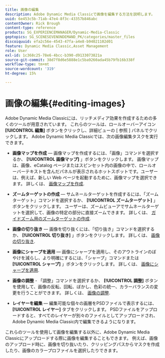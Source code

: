```yaml
---
title: 画像の編集
description: Adobe Dynamic Media Classicで画像を編集する方法を説明します。
uuid: 6e453c5b-71ab-47e4-8f3c-43357b846abc
contentOwner: Rick Brough
content-type: reference
products: SG_EXPERIENCEMANAGER/Dynamic-Media-Classic
geptopics: SG_SCENESEVENONDEMAND_PK/categories/master_files
discoiquuid: efa2c56e-4543-47fa-a4e8-b94021102d01
feature: Dynamic Media Classic,Asset Management
role: User
exl-id: 1c368c25-78e6-4bcc-b390-d9133073821a
source-git-commit: 38d7f8d6e5888e1c5ba9260ada45b79fb16b338f
workflow-type: tm+mt
source-wordcount: '319'
ht-degree: 15%

---
```


# 画像の編集{#editing-images}

Adobe Dynamic Media Classicには、リッチメディア効果を作成するための多くのツールが用意されています。 これらのツールは、ロールオーバーアイコン **[!UICONTROL 編集]** ボタンをクリックし、詳細ビューの [ 参照 ] パネルでクリックします。 Adobe Dynamic Media Classicでは、次の画像編集タスクを実行できます。

* **画像マップを作成**  — 画像マップを作成するには、「画像」コマンドを選択するか、 **[!UICONTROL 画像マップ]** 」ボタンをクリックします。 画像マップは、画像、eCatalog ページまたはスピンセット内の画像の中で、ロールオーバーテキストを含んだパネルが表示されるホットスポットです。ユーザーは、例えば、新しい Web ページを起動するために、画像マップを選択できます。 詳しくは、 [画像マップを作成](/help/using/creating-image-maps.md).

* **ズームターゲットの作成**  — サムネールターゲットを作成するには、「ズームターゲット」コマンドを選択するか、 **[!UICONTROL ズームターゲット]** 」ボタンをクリックします。 ユーザーは、ズームビューアでサムネールターゲットを選択して、画像の特定の部分に直接ズームできます。 詳しくは、 [ガイドズーム用のズームターゲットの作成](/help/using/creating-zoom-targets-guided-zoom.md).

* **画像の切り抜き**  — 画像を切り抜くには、「切り抜き」コマンドを選択するか、 **[!UICONTROL 切り抜き]** 」ボタンをクリックします。 詳しくは、 [画像の切り抜き](/help/using/cropping-image.md).

* **画像にシャープを適用**  — 画像にシャープを適用し、そのアウトラインのぼやけを減らし、より明確にするには、「シャープ」コマンドまたは **[!UICONTROL シャープ]** 」ボタンをクリックします。 詳しくは、 [画像にシャープを適用](/help/using/sharpening-image.md).

* **画像の調整** - 「調整」コマンドを選択するか、 **[!UICONTROL 調整]** ボタンを使用して、画像の反転、回転、ぼかし、色彩の統一、カラーバランスの変更を行うことができます。 詳しくは、 [画像の調整](/help/using/adjusting-image.md).

* **レイヤーを編集**  — 編集可能な個々の画層をPSDファイルで表示するには、 **[!UICONTROL レイヤー]** タブをクリックします。 PSDファイルをアップロードすると、すべてのレイヤーが別々のファイルとしてアップロードされ、Adobe Dynamic Media Classic内で編集できるようになります。

これらのツールを使用して画像を編集する以外に、Adobe Dynamic Media Classicにアップロードする際に画像を編集することもできます。 例えば、画像のアップロード時に、画像を切り抜いたり、クリッピングパスからマスクを作成したり、画像のカラープロファイルを選択したりできます。
